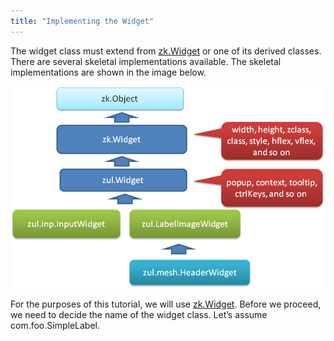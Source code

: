 ```yaml
---
title: "Implementing the Widget"
---
```


The widget class must extend from
[zk.Widget](https://www.zkoss.org/javadoc/latest/jsdoc/classes/zk.Widget.html) or one of its derived
classes. There are several skeletal implementations available. The
skeletal implementations are shown in the image below.

![](images/ZKComDevEss_widget_hierarchy.png)

For the purposes of this tutorial, we will use
[zk.Widget](https://www.zkoss.org/javadoc/latest/jsdoc/classes/zk.Widget.html). Before we proceed, we
need to decide the name of the widget class. Let’s assume
<mp>com.foo.SimpleLabel</mp>.
